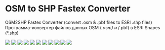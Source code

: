 # OSM to SHP Fastex Converter

OSM2SHP Fastex Converter (convert .osm &amp; .pbf files to ESRI .shp files)     
Программа-конвертер файлов данных OSM (*.osm) и (*.pbf) в ESRI Shapes (*.shp)

<img src="window1.png"/>
<img src="window2.png"/>
<img src="window3.png"/>
<img src="window4.png"/>
<img src="window5.png"/>
<img src="window6.png"/>
<img src="window7.png"/>
<img src="window8.png"/>
<img src="window9.png"/>
<img src="windowA.png"/>
<img src="windowB.png"/>
